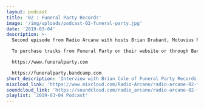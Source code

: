 ```yaml
---
layout: podcast
title: '02 : Funeral Party Records'
image: '/img/uploads/podcast-02-funeral-party.jpg'
date: '2019-03-04'
description: >-
  Second episode from Radio Arcane with hosts Brian Drabant, Motuvius Rex, Gothic Bastard and Sorrow Vomit : Featuring interview with Brian Cole of Funeral Party Records as well as music from the Funeral Party music vault and a few unreleased tracks : Specialty segment 'Deep Cuts' with Sorrow Vomit with more Funeral Party selections : And quite a bit of awkward banter between the hosts to keep them from weeping and moaning their mortal gloom. Recorded and produced at the non-profit Art Sanctuary in Louisville, KY, Radio Arcane is a collective of Dark Music Specialists that host events, live music and dark arts entertainment.

  To purchase tracks from Funeral Party on their website or through Bandcamp:

  https://www.funeralparty.com

  https://funeralparty.bandcamp.com
short_description: 'Interview with Brian Cole of Funeral Party Records as well as music from the Funeral Party vault'
mixcloud_link: 'https://www.mixcloud.com/Radio-Arcane/radio-arcane-02-funeral-party-records/'
soundcloud_link: 'https://soundcloud.com/radio_arcane/radio-arcane-02-funeral-party-records'
playlist: '2019-03-04 Podcast'
---
```


